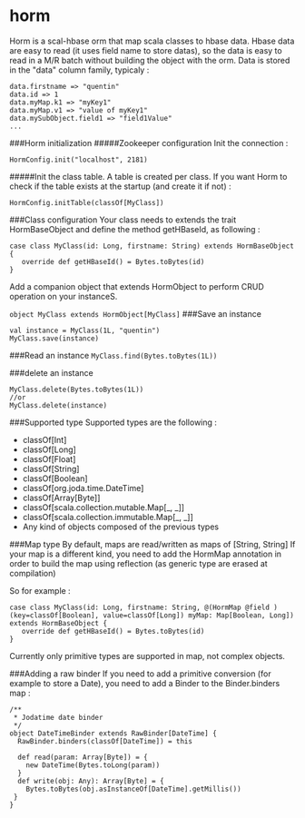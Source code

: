 horm
====

Horm is a scal-hbase orm that map scala classes to hbase data.
Hbase data are easy to read (it uses field name to store datas), so the data is easy to read in a M/R batch without building the object with the orm.
Data is stored in the "data" column family, typicaly : 

    data.firstname => "quentin"
    data.id => 1
    data.myMap.k1 => "myKey1"
    data.myMap.v1 => "value of myKey1"
    data.mySubObject.field1 => "field1Value"
    ...

###Horm initialization
#####Zookeeper configuration
Init the connection :

`HormConfig.init("localhost", 2181)`

#####Init the class table.
A table is created per class. If you want Horm to check if the table exists at the startup (and create it if not) :

`HormConfig.initTable(classOf[MyClass])`

###Class configuration
Your class needs to extends the trait HormBaseObject and define the method getHBaseId, as following :

    case class MyClass(id: Long, firstname: String) extends HormBaseObject {
       override def getHBaseId() = Bytes.toBytes(id)
    }

Add a companion object that extends HormObject to perform CRUD operation on your instanceS.

`object MyClass extends HormObject[MyClass]`
###Save an instance

    val instance = MyClass(1L, "quentin")
    MyClass.save(instance)


###Read an instance
`MyClass.find(Bytes.toBytes(1L))`

###delete an instance

    MyClass.delete(Bytes.toBytes(1L))
    //or
    MyClass.delete(instance)


###Supported type
Supported types are the following :


* classOf[Int]
* classOf[Long]
* classOf[Float]
* classOf[String]
* classOf[Boolean]
* classOf[org.joda.time.DateTime]
* classOf[Array[Byte]]
* classOf[scala.collection.mutable.Map[_, _]]
* classOf[scala.collection.immutable.Map[_, _]]
* Any kind of objects composed of the previous types

###Map type
By default, maps are read/written as maps of [String, String]
If your map is a different kind, you need to add the HormMap annotation in order to build the map using reflection (as generic type are erased at compilation)

So for example :

    case class MyClass(id: Long, firstname: String, @(HormMap @field )(key=classOf[Boolean], value=classOf[Long]) myMap: Map[Boolean, Long]) extends HormBaseObject {
       override def getHBaseId() = Bytes.toBytes(id)
    }

Currently only primitive types are supported in map, not complex objects.

###Adding a raw binder
If you need to add a primitive conversion (for example to store a Date), you need to add a Binder to the Binder.binders map :


    /**
     * Jodatime date binder
     */
    object DateTimeBinder extends RawBinder[DateTime] {
      RawBinder.binders(classOf[DateTime]) = this

      def read(param: Array[Byte]) = {
        new DateTime(Bytes.toLong(param))
      }
      def write(obj: Any): Array[Byte] = {
        Bytes.toBytes(obj.asInstanceOf[DateTime].getMillis())
     }
    }

